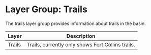 # Layer Group: Trails #

The trails layer group provides information about trails in the basin.

| **Layer** | **Description** |
| -- | -- |
| Trails | Trails, currently only shows Fort Collins trails. |
